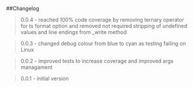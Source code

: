 ##Changelog

> 0.0.4 - reached 100% code coverage by removing ternary operator for ts format option and removed not required stripping of undefined values and line endings from _write method

> 0.0.3 - changed debug colour from blue to cyan as testing failing on Linux

> 0.0.2 - improved tests to increase coverage and improved args managament

> 0.0.1 - initial version
